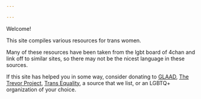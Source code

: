 ```yaml
---

---
```

Welcome! 

This site compiles various resources for trans women. 

Many of these resources have been taken from the lgbt board of 4chan and link off to similar sites, 
so there may not be the nicest language in these sources.

If this site has helped you in some way, consider donating to 
[GLAAD](https://donate.glaad.org/), 
[The Trevor Project](https://give.thetrevorproject.org/), 
[Trans Equality](https://transequality.org/), a source that we list, or an LGBTQ+ organization of your choice. 

 
